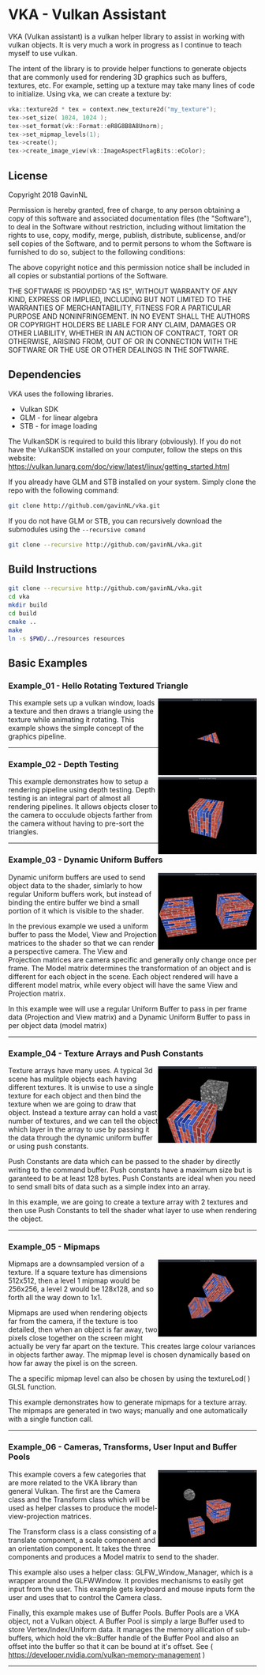 # VKA - Vulkan Assistant


VKA (Vulkan assistant) is a vulkan helper library to assist in working with
vulkan objects. It is very much a work in progress as I continue to teach myself
to use vulkan.

The intent of the library is to provide helper functions to generate objects
that are commonly used for rendering 3D graphics such as buffers, textures,
etc.  For example, setting up a texture may take many lines of code to
initialize. Using vka, we can create a texture by:

```C++
vka::texture2d * tex = context.new_texture2d("my_texture");
tex->set_size( 1024, 1024 );
tex->set_format(vk::Format::eR8G8B8A8Unorm);
tex->set_mipmap_levels(1);
tex->create();
tex->create_image_view(vk::ImageAspectFlagBits::eColor);
```

## License

Copyright 2018 GavinNL

Permission is hereby granted, free of charge, to any person obtaining a copy of
this software and associated documentation files (the "Software"), to deal in
the Software without restriction, including without limitation the rights to
use, copy, modify, merge, publish, distribute, sublicense, and/or sell copies of
the Software, and to permit persons to whom the Software is furnished to do so,
subject to the following conditions:

The above copyright notice and this permission notice shall be included in all
copies or substantial portions of the Software.

THE SOFTWARE IS PROVIDED "AS IS", WITHOUT WARRANTY OF ANY KIND, EXPRESS OR
IMPLIED, INCLUDING BUT NOT LIMITED TO THE WARRANTIES OF MERCHANTABILITY, FITNESS
FOR A PARTICULAR PURPOSE AND NONINFRINGEMENT. IN NO EVENT SHALL THE AUTHORS OR
COPYRIGHT HOLDERS BE LIABLE FOR ANY CLAIM, DAMAGES OR OTHER LIABILITY, WHETHER
IN AN ACTION OF CONTRACT, TORT OR OTHERWISE, ARISING FROM, OUT OF OR IN
CONNECTION WITH THE SOFTWARE OR THE USE OR OTHER DEALINGS IN THE SOFTWARE.


## Dependencies

VKA uses the following libraries.
 * Vulkan SDK
 * GLM - for linear algebra
 * STB - for image loading

The VulkanSDK is required to build this library (obviously). If you do not have
the VulkanSDK installed on your computer, follow the steps on this website:
https://vulkan.lunarg.com/doc/view/latest/linux/getting_started.html

If you already have GLM and STB installed on your system. Simply clone the
repo with the following command:

```bash
git clone http://github.com/gavinNL/vka.git
```

If you do not have GLM or STB, you can recursively download the submodules
using the ```--recursive comand```

```bash
git clone --recursive http://github.com/gavinNL/vka.git
```

## Build Instructions

```bash
git clone --recursive http://github.com/gavinNL/vka.git
cd vka
mkdir build
cd build
cmake ..
make
ln -s $PWD/../resources resources
```

## Basic Examples

### Example_01 - Hello Rotating Textured Triangle

<img align="right" width="200"  src="docs/images/example_01.jpeg">

This example sets up a vulkan window, loads a texture and then draws a triangle
using the texture while animating it rotating. This example shows the simple
concept of the graphics pipeline.

---

### Example_02 - Depth Testing

<img align="right" width="200"  src="docs/images/example_02.jpeg">

This example demonstrates how to setup a rendering pipeline using depth
testing. Depth testing is an integral part of almost all rendering pipelines.
It allows objects closer to the camera to occulude objects farther from the
camera without having to pre-sort the triangles.

---

### Example_03 - Dynamic Uniform Buffers

<img align="right" width="200"  src="docs/images/example_03.jpeg">

Dynamic uniform buffers are used to send object data to the shader, simlarly
to how regular Uniform buffers work, but instead of binding the entire buffer
we bind a small portion of it which is visible to the shader.

In the previous example we used a uniform buffer to pass the Model, View
and Projection matrices to the shader so that we can render a perspective
camera. The View and Projection matrices are camera specific and generally only
change once per frame. The Model matrix determines the transformation of
an object and is different for each object in the scene. Each object rendered
will have a different model matrix, while every object will have the same
View and Projection matrix.

In this example wee will use a regular Uniform Buffer to pass in per frame data
(Projection and View matrix) and a Dynamic Uniform Buffer to pass in per
object data (model matrix)

---

### Example_04 - Texture Arrays and Push Constants

<img align="right" width="200"  src="docs/images/example_04.jpeg">

Texture arrays have many uses. A typical 3d scene has mulitple objects
each having different textures. It is unwise to use a single texture
for each object and then bind the texture when we are going to draw that
object. Instead a texture array can hold a vast number of textures, and
we can tell the object which layer in the array to use by passing it
the data through the dynamic uniform buffer or using push constants.

Push Constants are data which can be passed to the shader by directly writing
to the command buffer. Push constants have a maximum size but is garanteed
to be at least 128 bytes. Push Constants are ideal when you need to send
small bits of data such as a simple index into an array.

In this example, we are going to create a texture array with 2 textures and then
use Push Constants to tell the shader what layer to use when rendering the object.

---

### Example_05 - Mipmaps

<img align="right" width="200"  src="docs/images/example_05.jpeg">

Mipmaps are a downsampled version of a texture. If a square texture has
dimensions 512x512, then a level 1 mipmap would be 256x256, a level 2 would
be 128x128, and so forth all the way down to 1x1.

Mipmaps are used when rendering objects far from the camera, if the texture
is too detailed, then when an object is far away, two pixels close together on
the screen might actually be very far apart on the texture. This creates large colour
variances in objects farther away. The mipmap level is chosen dynamically based
on how far away the pixel is on the screen.

The a specific mipmap level can also be chosen by using the textureLod( )
GLSL function.

This example demonstrates how to generate mipmaps for a texture array. The
mipmaps are generated in two ways; manually and one automatically with a single
function call.


---

### Example_06 - Cameras, Transforms, User Input and Buffer Pools

<img align="right" width="200"  src="docs/images/example_06.jpeg">

This example covers a few categories that are more related to the VKA library
than general Vulkan. The first are the Camera class and the Transform class
which will be used as helper classes to produce the model-view-projection matrices.

The Transform class is a class consisting of a translate component, a scale
component and an orientation component. It takes the three components and
produces a Model matrix to send to the shader.

This example also uses a helper class: GLFW_Window_Manager, which is a wrapper
around the GLFWWindow. It provides mechanisms to easily get input from the user.
This example gets keyboard and mouse inputs form the user and uses that to
control the Camera class.

Finally, this example makes use of Buffer Pools. Buffer Pools are a VKA object,
not a Vulkan object. A Buffer Pool is simply a large Buffer used to store
Vertex/Index/Uniform data. It manages the memory allication of sub-buffers,
which hold the vk::Buffer handle of the Buffer Pool and also an offset into
the buffer so that it can be bound at it's offset. See ( https://developer.nvidia.com/vulkan-memory-management )


---



